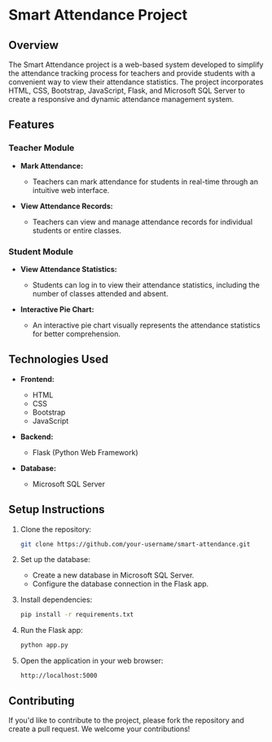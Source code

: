 # Smart Attendance Project

## Overview

The Smart Attendance project is a web-based system developed to simplify the attendance tracking process for teachers and provide students with a convenient way to view their attendance statistics. The project incorporates HTML, CSS, Bootstrap, JavaScript, Flask, and Microsoft SQL Server to create a responsive and dynamic attendance management system.

## Features

### Teacher Module

- **Mark Attendance:**
  - Teachers can mark attendance for students in real-time through an intuitive web interface.
  
- **View Attendance Records:**
  - Teachers can view and manage attendance records for individual students or entire classes.

### Student Module

- **View Attendance Statistics:**
  - Students can log in to view their attendance statistics, including the number of classes attended and absent.
  
- **Interactive Pie Chart:**
  - An interactive pie chart visually represents the attendance statistics for better comprehension.

## Technologies Used

- **Frontend:**
  - HTML
  - CSS
  - Bootstrap
  - JavaScript

- **Backend:**
  - Flask (Python Web Framework)

- **Database:**
  - Microsoft SQL Server

## Setup Instructions

1. Clone the repository:

    ```bash
    git clone https://github.com/your-username/smart-attendance.git
    ```

2. Set up the database:
   - Create a new database in Microsoft SQL Server.
   - Configure the database connection in the Flask app.

3. Install dependencies:

    ```bash
    pip install -r requirements.txt
    ```

4. Run the Flask app:

    ```bash
    python app.py
    ```

5. Open the application in your web browser:

    ```
    http://localhost:5000
    ```

 
## Contributing

If you'd like to contribute to the project, please fork the repository and create a pull request. We welcome your contributions!

 
